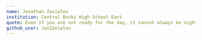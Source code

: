 ```yaml
---
name: Jonathan Zavialov
institution: Central Bucks High School East
quote: Even if you are not ready for the day, it cannot always be night. -Ye
github_user: JonZavialov
---
```

